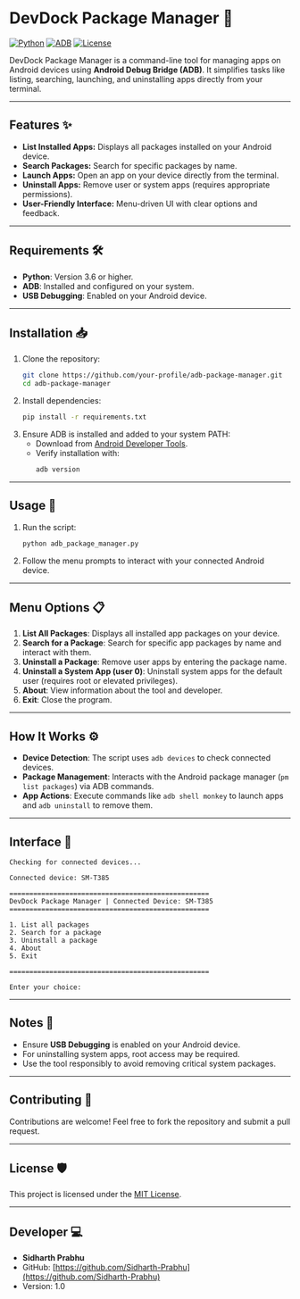 # DevDock Package Manager 🚀

[![Python](https://img.shields.io/badge/Python-3.6%2B-blue.svg)](https://www.python.org/)
[![ADB](https://img.shields.io/badge/ADB-Required-brightgreen.svg)](https://developer.android.com/studio/command-line/adb)
[![License](https://img.shields.io/badge/License-MIT-yellow.svg)](https://opensource.org/licenses/MIT)

DevDock Package Manager is a command-line tool for managing apps on Android devices using **Android Debug Bridge (ADB)**. It simplifies tasks like listing, searching, launching, and uninstalling apps directly from your terminal.

---

## Features ✨
- **List Installed Apps:** Displays all packages installed on your Android device.
- **Search Packages:** Search for specific packages by name.
- **Launch Apps:** Open an app on your device directly from the terminal.
- **Uninstall Apps:** Remove user or system apps (requires appropriate permissions).
- **User-Friendly Interface:** Menu-driven UI with clear options and feedback.

---

## Requirements 🛠️
- **Python**: Version 3.6 or higher.
- **ADB**: Installed and configured on your system.
- **USB Debugging**: Enabled on your Android device.

---

## Installation 📥
1. Clone the repository:
   ```bash
   git clone https://github.com/your-profile/adb-package-manager.git
   cd adb-package-manager
   ```
2. Install dependencies:
   ```bash
   pip install -r requirements.txt
   ```
3. Ensure ADB is installed and added to your system PATH:
   - Download from [Android Developer Tools](https://developer.android.com/studio/command-line/adb).
   - Verify installation with:
     ```bash
     adb version
     ```

---

## Usage 🚦
1. Run the script:
   ```bash
   python adb_package_manager.py
   ```
2. Follow the menu prompts to interact with your connected Android device.

---

## Menu Options 📋
1. **List All Packages**: Displays all installed app packages on your device.
2. **Search for a Package**: Search for specific app packages by name and interact with them.
3. **Uninstall a Package**: Remove user apps by entering the package name.
4. **Uninstall a System App (user 0)**: Uninstall system apps for the default user (requires root or elevated privileges).
5. **About**: View information about the tool and developer.
6. **Exit**: Close the program.

---

## How It Works ⚙️
- **Device Detection**: The script uses `adb devices` to check connected devices.
- **Package Management**: Interacts with the Android package manager (`pm list packages`) via ADB commands.
- **App Actions**: Execute commands like `adb shell monkey` to launch apps and `adb uninstall` to remove them.

---

## Interface 📸
```
Checking for connected devices...

Connected device: SM-T385

==================================================
DevDock Package Manager | Connected Device: SM-T385
==================================================

1. List all packages
2. Search for a package
3. Uninstall a package
4. About
5. Exit

==================================================

Enter your choice:
```
---

## Notes 📝
- Ensure **USB Debugging** is enabled on your Android device.
- For uninstalling system apps, root access may be required.
- Use the tool responsibly to avoid removing critical system packages.

---

## Contributing 🤝
Contributions are welcome! Feel free to fork the repository and submit a pull request.

---

## License 🛡️
This project is licensed under the [MIT License](https://opensource.org/licenses/MIT).

---

## Developer 💻
- **Sidharth Prabhu**
- GitHub: [https://github.com/Sidharth-Prabhu](https://github.com/Sidharth-Prabhu)
- Version: 1.0
```
